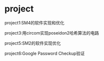 # project
project1:SM4的软件实现和优化 

project3:用circom实现poseidon2哈希算法的电路

project5:SM2的软件实现优化 

project6:Google Password Checkup验证

